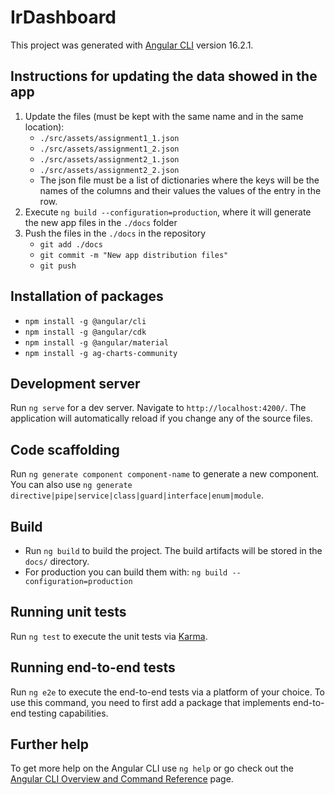 # IrDashboard

This project was generated with [Angular CLI](https://github.com/angular/angular-cli) version 16.2.1.

## Instructions for updating the data showed in the app
1. Update the files (must be kept with the same name and in the same location):
    - `./src/assets/assignment1_1.json`
    - `./src/assets/assignment1_2.json`
    - `./src/assets/assignment2_1.json`
    - `./src/assets/assignment2_2.json`
    - The json file must be a list of dictionaries where the keys will be the names of the columns and their
    values the values of the entry in the row.
2. Execute `ng build --configuration=production`, where it will generate the new app files in the `./docs` folder
3. Push the files in the `./docs` in the repository 
    - `git add ./docs`
    - `git commit -m "New app distribution files"`
    - `git push`


## Installation of packages
- `npm install -g @angular/cli`
- `npm install -g @angular/cdk`
- `npm install -g @angular/material`
- `npm install -g ag-charts-community`

## Development server

Run `ng serve` for a dev server. Navigate to `http://localhost:4200/`. The application will automatically reload if you change any of the source files.

## Code scaffolding

Run `ng generate component component-name` to generate a new component. You can also use `ng generate directive|pipe|service|class|guard|interface|enum|module`.

## Build

- Run `ng build` to build the project. The build artifacts will be stored in the `docs/` directory.
- For production you can build them with: `ng build --configuration=production`

## Running unit tests

Run `ng test` to execute the unit tests via [Karma](https://karma-runner.github.io).

## Running end-to-end tests

Run `ng e2e` to execute the end-to-end tests via a platform of your choice. To use this command, you need to first add a package that implements end-to-end testing capabilities.

## Further help

To get more help on the Angular CLI use `ng help` or go check out the [Angular CLI Overview and Command Reference](https://angular.io/cli) page.
